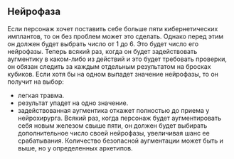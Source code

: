 ## Нейрофаза
Если персонаж хочет поставить себе больше пяти кибернетических имплантов, то он без проблем может это сделать. Однако перед этим он должен будет выбрать число от 1 до 6. Это будет число его нейрофазы. Теперь всякий раз, когда он будет задействовать аугментику в каком-либо из действий и это будет требовать проверки, он обязан следить за каждым отдельным результатом на бросках кубиков. Если хотя бы на одном выпадет значение нейрофазы, то он получит на выбор:
- легкая травма.
- результат упадет на одно значение.
- задействованная аугментика откажет полностью до приема у нейрохирурга.
Всякий раз, когда персонаж будет аугментировать себя новым железом свыше пяти, он должен будет выбирать дополнительное число своей нейрофазы, увеличивая шанс ее срабатывания.
Количество безопасной аугментации может быть и выше, но у определенных архетипов.